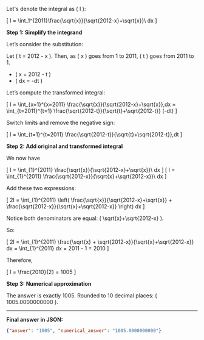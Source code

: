 Let's denote the integral as \( I \):

\[
I = \int_1^{2011}\frac{\sqrt{x}}{\sqrt{2012-x}+\sqrt{x}}\ dx
\]

**Step 1: Simplify the integrand**

Let’s consider the substitution:

Let \( t = 2012 - x \). Then, as \( x \) goes from 1 to 2011, \( t \) goes from 2011 to 1.

- \( x = 2012 - t \)
- \( dx = -dt \)

Let’s compute the transformed integral:

\[
I = \int_{x=1}^{x=2011} \frac{\sqrt{x}}{\sqrt{2012-x}+\sqrt{x}}\,dx = \int_{t=2011}^{t=1} \frac{\sqrt{2012-t}}{\sqrt{t}+\sqrt{2012-t}} (-dt)
\]

Switch limits and remove the negative sign:

\[
I = \int_{t=1}^{t=2011} \frac{\sqrt{2012-t}}{\sqrt{t}+\sqrt{2012-t}}\,dt
\]

**Step 2: Add original and transformed integral**

We now have

\[
I = \int_{1}^{2011} \frac{\sqrt{x}}{\sqrt{2012-x}+\sqrt{x}}\ dx
\]
\[
I = \int_{1}^{2011} \frac{\sqrt{2012-x}}{\sqrt{x}+\sqrt{2012-x}}\ dx
\]

Add these two expressions:

\[
2I = \int_{1}^{2011} \left( \frac{\sqrt{x}}{\sqrt{2012-x}+\sqrt{x}} + \frac{\sqrt{2012-x}}{\sqrt{x}+\sqrt{2012-x}} \right) dx
\]

Notice both denominators are equal: \( \sqrt{x}+\sqrt{2012-x} \).

So:

\[
2I = \int_{1}^{2011} \frac{\sqrt{x} + \sqrt{2012-x}}{\sqrt{x}+\sqrt{2012-x}} dx = \int_{1}^{2011} dx = 2011 - 1 = 2010
\]

Therefore,

\[
I = \frac{2010}{2} = 1005
\]

**Step 3: Numerical approximation**

The answer is exactly 1005. Rounded to 10 decimal places: \( 1005.0000000000 \).

---

**Final answer in JSON:**
```json
{"answer": "1005", "numerical_answer": "1005.0000000000"}
```